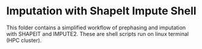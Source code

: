 # Imputation with ShapeIt Impute Shell

This folder contains a simplified workflow of prephasing and imputation with SHAPEIT and IMPUTE2. These are shell scripts run on linux terminal (HPC cluster).
